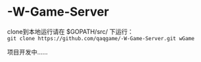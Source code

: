 ﻿# -W-Game-Server

clone到本地运行请在 $GOPATH/src/ 下运行：  
`git clone https://github.com/qaqgame/-W-Game-Server.git wGame`  
  
    
项目开发中......